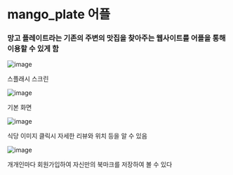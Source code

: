 # mango_plate 어플
### 망고 플레이트라는 기존의 주변의 맛집을 찾아주는 웹사이트를 어플을 통해 이용할 수 있게 함


![image](https://user-images.githubusercontent.com/51785795/210170693-49c9437c-7f2d-44ff-a73c-c4ce9673fdfa.png)


스플래시 스크린

![image](https://user-images.githubusercontent.com/51785795/210170702-a3d4bd14-72ee-459b-944d-aa9edc6ae790.png)


기본 화면 


![image](https://user-images.githubusercontent.com/51785795/210170773-be1aefbb-1e40-4417-bc12-24fcf53dfa72.png)


식당 이미지 클릭시 자세한 리뷰와 위치 등을 알 수 있음

![image](https://user-images.githubusercontent.com/51785795/210170720-a14462ea-0fdb-4c4b-b2f4-8411e9ce5f5f.png)

개개인마다 회원가입하여 자신만의 북마크를 저장하여 볼 수 있다
